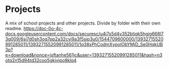 # Projects
A mix of school projects and other projects.
Divide by folder with their own readme.
https://doc-0o-4c-docs.googleusercontent.com/docs/securesc/u4i7s5d4v352btiqk5hgjg668l73q009/6si7d0sh3oq7pp2a32cvi9a3f5sip3u0/1544709600000/13932715520991285011/13932715520991285011/1q38xPhCodmXypoIObYMjD_Se0HqkUB3p?e=download&nonce=jsftanhe561jc&user=13932715520991285011&hash=n3otq2n15d94td32coo5gkjvjpo8klq4
